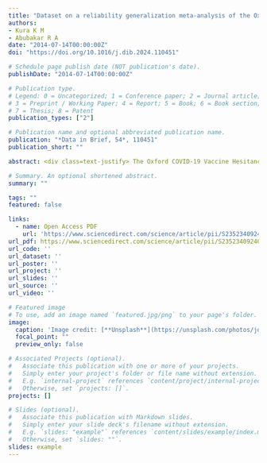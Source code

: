 ```yaml
---
title: "Dataset on a reliability generalization meta-analysis of the Oxford COVID-19 vaccine hesitancy scale"
authors:
- Kura K M
- Abubakar R A
date: "2014-07-14T00:00:00Z"
doi: "https://doi.org/10.1016/j.dib.2024.110451"

# Schedule page publish date (NOT publication's date).
publishDate: "2014-07-14T00:00:00Z"

# Publication type.
# Legend: 0 = Uncategorized; 1 = Conference paper; 2 = Journal article;
# 3 = Preprint / Working Paper; 4 = Report; 5 = Book; 6 = Book section;
# 7 = Thesis; 8 = Patent
publication_types: ["2"]

# Publication name and optional abbreviated publication name.
publication: "*Data in Brief, 54*, 110451"
publication_short: ""

abstract: <div class=text-justify> The Oxford COVID-19 Vaccine Hesitancy Scale is a 7-item psychometric scale developed by Freeman and colleagues a year after detecting the first case of the disease in 2019. The scale assesses people's thoughts, feelings, and behavior toward COVID-19 vaccines. A comprehensive search of major electronic databases, including Scopus, Clarivate Analytics, and PubMed, was conducted to extract eligible articles for inclusion in this meta-analysis. This paper reports information on data collected for a reliability generalization meta-analysis of the Oxford COVID-19 Vaccine Hesitancy Scale. The dataset incorporates information on the average reliability of the scale as measured with Cronbach's alpha in 20 studies included in the meta-analysis. Several benefits can be derived from the dataset. In particular, the research community would find this dataset beneficial as it can enhance their understanding of the health challenges of COVID-19, helping them come up with better solutions to eradicate the disease. </div>

# Summary. An optional shortened abstract.
summary: ""

tags: ""
featured: false

links:
  - name: Open Access PDF 
    url: 'https://www.sciencedirect.com/science/article/pii/S2352340924004207'
url_pdf: https://www.sciencedirect.com/science/article/pii/S2352340924004207/pdfft?md5=2685c700a099e86d2af887ec1e5ba184&pid=1-s2.0-S2352340924004207-main.pdf
url_code: ''
url_dataset: ''
url_poster: ''
url_project: ''
url_slides: ''
url_source: ''
url_video: ''

# Featured image
# To use, add an image named `featured.jpg/png` to your page's folder. 
image:
  caption: 'Image credit: [**Unsplash**](https://unsplash.com/photos/jdD8gXaTZsc)'
  focal_point: ""
  preview_only: false

# Associated Projects (optional).
#   Associate this publication with one or more of your projects.
#   Simply enter your project's folder or file name without extension.
#   E.g. `internal-project` references `content/project/internal-project/index.md`.
#   Otherwise, set `projects: []`.
projects: []

# Slides (optional).
#   Associate this publication with Markdown slides.
#   Simply enter your slide deck's filename without extension.
#   E.g. `slides: "example"` references `content/slides/example/index.md`.
#   Otherwise, set `slides: ""`.
slides: example
---
```

